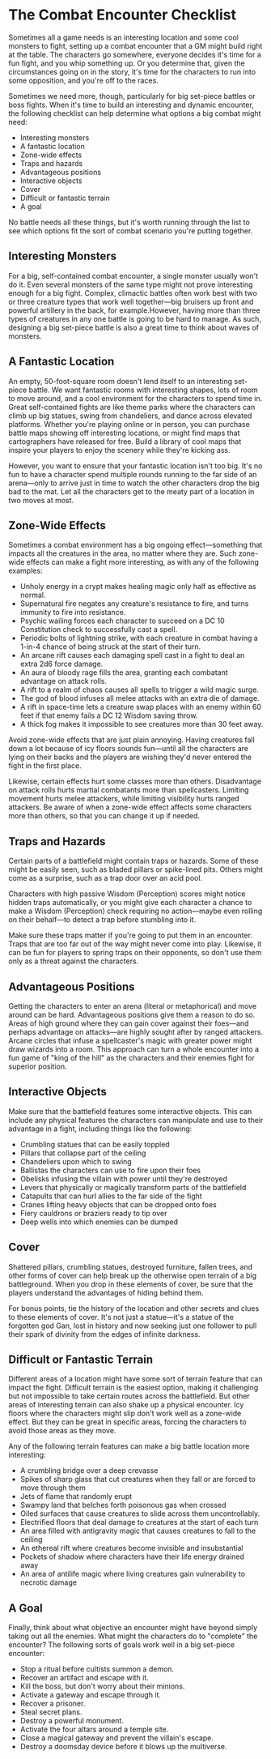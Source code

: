 # The Combat Encounter Checklist

Sometimes all a game needs is an interesting location and some cool monsters to fight, setting up a combat encounter that a GM might build right at the table. The characters go somewhere, everyone decides it's time for a fun fight, and you whip something up. Or you determine that, given the circumstances going on in the story, it's time for the characters to run into some opposition, and you're off to the races.

Sometimes we need more, though, particularly for big set-piece battles or boss fights. When it's time to build an interesting and dynamic encounter, the following checklist can help determine what options a big combat might need:

* Interesting monsters
* A fantastic location
* Zone-wide effects
* Traps and hazards
* Advantageous positions
* Interactive objects
* Cover
* Difficult or fantastic terrain
* A goal

No battle needs all these things, but it's worth running through the list to see which options fit the sort of combat scenario you're putting together.

## Interesting Monsters

For a big, self-contained combat encounter, a single monster usually won't do it. Even several monsters of the same type might not prove interesting enough for a big fight. Complex, climactic battles often work best with two or three creature types that work well together—big bruisers up front and powerful artillery in the back, for example.However, having more than three types of creatures in any one battle is going to be hard to manage. As such, designing a big set-piece battle is also a great time to think about waves of monsters.

## A Fantastic Location

An empty, 50-foot-square room doesn't lend itself to an interesting set-piece battle. We want fantastic rooms with interesting shapes, lots of room to move around, and a cool environment for the characters to spend time in. Great self-contained fights are like theme parks where the characters can climb up big statues, swing from chandeliers, and dance across elevated platforms. Whether you're playing online or in person, you can purchase battle maps showing off interesting locations, or might find maps that cartographers have released for free. Build a library of cool maps that inspire your players to enjoy the scenery while they're kicking ass.

However, you want to ensure that your fantastic location isn't too big. It's no fun to have a character spend multiple rounds running to the far side of an arena—only to arrive just in time to watch the other characters drop the big bad to the mat. Let all the characters get to the meaty part of a location in two moves at most.

## Zone-Wide Effects

Sometimes a combat environment has a big ongoing effect—something that impacts all the creatures in the area, no matter where they are. Such zone-wide effects can make a fight more interesting, as with any of the following examples:

* Unholy energy in a crypt makes healing magic only half as effective as normal.
* Supernatural fire negates any creature's resistance to fire, and turns immunity to fire into resistance.
* Psychic wailing forces each character to succeed on a DC 10 Constitution check to successfully cast a spell.
* Periodic bolts of lightning strike, with each creature in combat having a 1-in-4 chance of being struck at the start of their turn.
* An arcane rift causes each damaging spell cast in a fight to deal an extra 2d6 force damage.
* An aura of bloody rage fills the area, granting each combatant advantage on attack rolls.
* A rift to a realm of chaos causes all spells to trigger a wild magic surge.
* The god of blood infuses all melee attacks with an extra die of damage.
* A rift in space-time lets a creature swap places with an enemy within 60 feet if that enemy fails a DC 12 Wisdom saving throw.
* A thick fog makes it impossible to see creatures more than 30 feet away.

Avoid zone-wide effects that are just plain annoying. Having creatures fall down a lot because of icy floors sounds fun—until all the characters are lying on their backs and the players are wishing they'd never entered the fight in the first place.

Likewise, certain effects hurt some classes more than others. Disadvantage on attack rolls hurts martial combatants more than spellcasters. Limiting movement hurts melee attackers, while limiting visibility hurts ranged attackers. Be aware of when a zone-wide effect affects some characters more than others, so that you can change it up if needed.

## Traps and Hazards

Certain parts of a battlefield might contain traps or hazards. Some of these might be easily seen, such as bladed pillars or spike-lined pits. Others might come as a surprise, such as a trap door over an acid pool.

Characters with high passive Wisdom (Perception) scores might notice hidden traps automatically, or you might give each character a chance to make a Wisdom (Perception) check requiring no action—maybe even rolling on their behalf—to detect a trap before stumbling into it.

Make sure these traps matter if you're going to put them in an encounter. Traps that are too far out of the way might never come into play. Likewise, it can be fun for players to spring traps on their opponents, so don't use them only as a threat against the characters.

## Advantageous Positions

Getting the characters to enter an arena (literal or metaphorical) and move around can be hard. Advantageous positions give them a reason to do so. Areas of high ground where they can gain cover against their foes—and perhaps advantage on attacks—are highly sought after by ranged attackers. Arcane circles that infuse a spellcaster's magic with greater power might draw wizards into a room. This approach can turn a whole encounter into a fun game of "king of the hill" as the characters and their enemies fight for superior position.

## Interactive Objects

Make sure that the battlefield features some interactive objects. This can include any physical features the characters can manipulate and use to their advantage in a fight, including things like the following:

* Crumbling statues that can be easily toppled
* Pillars that collapse part of the ceiling
* Chandeliers upon which to swing
* Ballistas the characters can use to fire upon their foes
* Obelisks infusing the villain with power until they're destroyed
* Levers that physically or magically transform parts of the battlefield
* Catapults that can hurl allies to the far side of the fight
* Cranes lifting heavy objects that can be dropped onto foes
* Fiery cauldrons or braziers ready to tip over
* Deep wells into which enemies can be dumped

## Cover

Shattered pillars, crumbling statues, destroyed furniture, fallen trees, and other forms of cover can help break up the otherwise open terrain of a big battleground. When you drop in these elements of cover, be sure that the players understand the advantages of hiding behind them.

For bonus points, tie the history of the location and other secrets and clues to these elements of cover. It's not just a statue—it's a statue of the forgotten god Gan, lost in history and now seeking just one follower to pull their spark of divinity from the edges of infinite darkness.

## Difficult or Fantastic Terrain

Different areas of a location might have some sort of terrain feature that can impact the fight. Difficult terrain is the easiest option, making it challenging but not impossible to take certain routes across the battlefield. But other areas of interesting terrain can also shake up a physical encounter. Icy floors where the characters might slip don't work well as a zone-wide effect. But they can be great in specific areas, forcing the characters to avoid those areas as they move.

Any of the following terrain features can make a big battle location more interesting:

* A crumbling bridge over a deep crevasse
* Spikes of sharp glass that cut creatures when they fall or are forced to move through them
* Jets of flame that randomly erupt
* Swampy land that belches forth poisonous gas when crossed
* Oiled surfaces that cause creatures to slide across them uncontrollably.
* Electrified floors that deal damage to creatures at the start of each turn
* An area filled with antigravity magic that causes creatures to fall to the ceiling
* An ethereal rift where creatures become invisible and insubstantial
* Pockets of shadow where characters have their life energy drained away
* An area of antilife magic where living creatures gain vulnerability to necrotic damage

## A Goal

Finally, think about what objective an encounter might have beyond simply taking out all the enemies. What might the characters do to "complete" the encounter? The following sorts of goals work well in a big set-piece encounter:

* Stop a ritual before cultists summon a demon.
* Recover an artifact and escape with it.
* Kill the boss, but don't worry about their minions.
* Activate a gateway and escape through it.
* Recover a prisoner.
* Steal secret plans.
* Destroy a powerful monument.
* Activate the four altars around a temple site.
* Close a magical gateway and prevent the villain's escape.
* Destroy a doomsday device before it blows up the multiverse.
